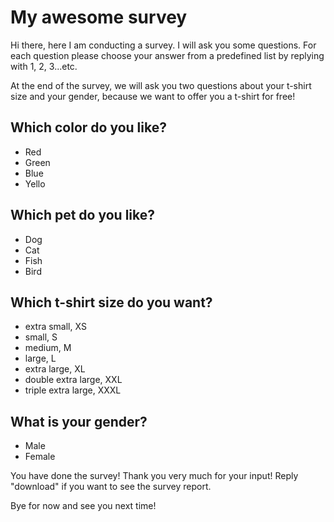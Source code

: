 # My awesome survey

Hi there, here I am conducting a survey. I will ask you some questions. For each question please choose your answer from a predefined list by replying with 1, 2, 3...etc.

At the end of the survey, we will ask you two questions about your t-shirt size and your gender, because we want to offer you a t-shirt for free!


## Which color do you like?

- Red
- Green
- Blue
- Yello


## Which pet do you like?

- Dog
- Cat
- Fish
- Bird


## Which t-shirt size do you want?

- extra small, XS
- small, S
- medium, M
- large, L
- extra large, XL
- double extra large, XXL
- triple extra large, XXXL


## What is your gender?

- Male
- Female


You have done the survey! Thank you very much for your input! Reply "download" if you want to see the survey report.

Bye for now and see you next time!
